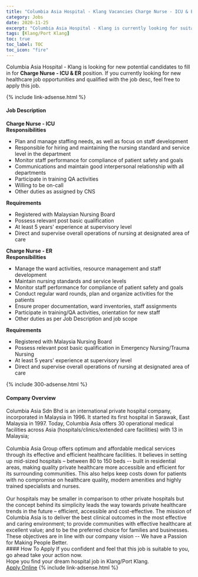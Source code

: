 ```yaml
---
title: "Columbia Asia Hospital - Klang Vacancies Charge Nurse - ICU & ER" 
category: Jobs 
date: 2020-11-25 
excerpt: "Columbia Asia Hospital - Klang is currently looking for suitable person to fill in the Charge Nurse - ICU & ER which positioned at Klang/Port Klang" 
tags: [Klang/Port Klang] 
toc: true 
toc_label: TOC 
toc_icon: "fire" 
--- 
```


<p>Columbia Asia Hospital - Klang is looking for new potential candidates to fill in for <b>Charge Nurse - ICU & ER</b> position. If you currently looking for new healthcare job opportunities and qualified with the job desc, feel free to apply this job.
</p>{% include link-adsense.html %} 
<div><div><div><h4>Job Description</h4></div></div><div><div><span><div><div><b>Charge Nurse - ICU</b></div><div><b>Responsibilities</b></div><ul><li>Plan and manage staffing needs, as well as focus on staff development</li><li>Responsible for hiring and maintaining the nursing standard and service level in the department</li><li>Monitor staff performance for compliance of patient safety and goals</li><li>Communications and maintain good interpersonal relationship with all departments</li><li>Participate in training QA activities</li><li>Willing to be on-call</li><li>Other duties as assigned by CNS</li></ul><div><strong>Requirements</strong></div><ul><li>Registered with Malaysian Nursing Board</li><li>Possess relevant post basic qualification</li><li>At least 5 years' experience at supervisory level</li><li>Direct and supervise overall operations of nursing at designated area of care</li></ul><div><strong>Charge Nurse - ER</strong></div><div><strong>Responsibilities</strong></div><ul><li>Manage the ward activities, resource management and staff development</li><li>Maintain nursing standards and service levels</li><li>Monitor staff performance for compliance of patient safety and goals</li><li>Conduct regular ward rounds, plan and organize activities for the patients</li><li>Ensure proper documentation, ward inventories, staff assignments</li><li>Participate in training/QA activities, orientation for new staff</li><li>Other duties as per Job Description and job scope</li></ul><div><strong>Requirements</strong></div><ul><li>Registered with Malaysia Nursing Board</li><li>Possess relevant post basic qualification in Emergency Nursing/Trauma Nursing</li><li>At least 5 years' experience at supervisory level</li><li>Direct and supervise overall operations of nursing at designated area of care</li></ul></div></span></div></div></div> 
{% include 300-adsense.html %} 
<div><div><div><h4>Company Overview</h4></div></div><div><div><span><div><div>
<div>
		Columbia Asia Sdn Bhd is an international private hospital company, incorporated in Malaysia in 1996. It started its first hospital in Sarawak, East Malaysia in 1997. Today, Columbia Asia offers 30 operational medical facilities across Asia (hospitals/clinics/extended care facilities) with 13 in Malaysia;</div>
<div>
<br>
		Columbia Asia Group offers optimum and affordable medical services through its effective and efficient healthcare facilities. It believes in setting up mid-sized hospitals &#8211; between 80 to 150 beds -- built in residential areas, making quality private healthcare more accessible and efficient for its surrounding communities. This also helps keep costs down for patients with no compromise on healthcare quality, modern amenities and highly trained specialists and nurses.</div>
<div>
<br>
		Our hospitals may be smaller in comparison to other private hospitals but the concept behind its simplicity leads the way towards private healthcare trends in the future &#8211; efficient, accessible and cost-effective. The mission of Columbia Asia is to deliver the best clinical outcomes in the most effective and caring environment; to provide communities with effective healthcare at excellent value; and to be the preferred choice for families and businesses. These objectives are in line with our company vision -- We have a Passion for Making People Better.</div>
</div></div></span></div></div></div> 
#### How To Apply 
If you confident and feel that this job is suitable to you, go ahead take your action now. <br/> 
Hope you find your dream hospital job in Klang/Port Klang. <br/> 
<a href="https://www.jobstreet.com.my/en/job/charge-nurse-icu-er-4430121?jobId=jobstreet-my-job-4430121&sectionRank=28&token=0~324799cf-9fd8-445d-b568-eae39e338750&fr=SRP%20View%20In%20New%20Ta" class="btn btn--warning" target="_blank" rel="nofollow noopenner">Apply Online</a> 
{% include link-adsense.html %} 